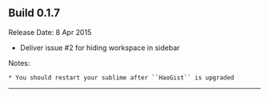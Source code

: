 Build 0.1.7
-----------
Release Date: 8 Apr 2015

* Deliver issue #2 for hiding workspace in sidebar

Notes:

    * You should restart your sublime after ``HaoGist`` is upgraded
-----------